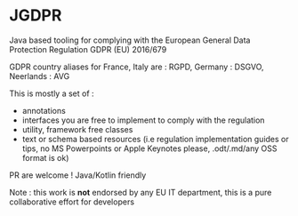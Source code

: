# JGDPR
Java based tooling for complying with the European General Data Protection Regulation GDPR (EU) 2016/679

GDPR country aliases for France, Italy are : RGPD, Germany : DSGVO, Neerlands : AVG 

This is mostly a set of :

- annotations
- interfaces you are free to implement to comply with the regulation
- utility, framework free classes
- text or schema based resources (i.e regulation implementation guides or tips, no MS Powerpoints or Apple Keynotes please, .odt/.md/any OSS format is ok)

PR are welcome ! Java/Kotlin friendly

Note : this work is **not** endorsed by any EU IT department, this is a pure collaborative effort for developers

